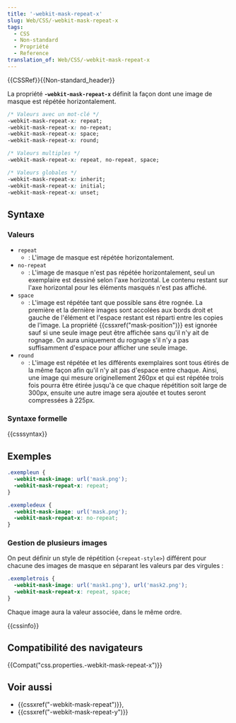 ```yaml
---
title: '-webkit-mask-repeat-x'
slug: Web/CSS/-webkit-mask-repeat-x
tags:
  - CSS
  - Non-standard
  - Propriété
  - Reference
translation_of: Web/CSS/-webkit-mask-repeat-x
---
```

{{CSSRef}}{{Non-standard_header}}

La propriété **`-webkit-mask-repeat-x`** définit la façon dont une image de masque est répétée horizontalement.

```css
/* Valeurs avec un mot-clé */
-webkit-mask-repeat-x: repeat;
-webkit-mask-repeat-x: no-repeat;
-webkit-mask-repeat-x: space;
-webkit-mask-repeat-x: round;

/* Valeurs multiples */
-webkit-mask-repeat-x: repeat, no-repeat, space;

/* Valeurs globales */
-webkit-mask-repeat-x: inherit;
-webkit-mask-repeat-x: initial;
-webkit-mask-repeat-x: unset;
```

## Syntaxe

### Valeurs

- `repeat`
  - : L'image de masque est répétée horizontalement.
- `no-repeat`
  - : L'image de masque n'est pas répétée horizontalement, seul un exemplaire est dessiné selon l'axe horizontal. Le contenu restant sur l'axe horizontal pour les éléments masqués n'est pas affiché.
- `space`
  - : L'image est répétée tant que possible sans être rognée. La première et la dernière images sont accolées aux bords droit et gauche de l'élément et l'espace restant est réparti entre les copies de l'image. La propriété {{cssxref("mask-position")}} est ignorée sauf si une seule image peut être affichée sans qu'il n'y ait de rognage. On aura uniquement du rognage s'il n'y a pas suffisamment d'espace pour afficher une seule image.
- `round`
  - : L'image est répétée et les différents exemplaires sont tous étirés de la même façon afin qu'il n'y ait pas d'espace entre chaque. Ainsi, une image qui mesure originellement 260px et qui est répétée trois fois pourra être étirée jusqu'à ce que chaque répétition soit large de 300px, ensuite une autre image sera ajoutée et toutes seront compressées à 225px.

### Syntaxe formelle

{{csssyntax}}

## Exemples

```css
.exempleun {
  -webkit-mask-image: url('mask.png');
  -webkit-mask-repeat-x: repeat;
}

.exempledeux {
  -webkit-mask-image: url('mask.png');
  -webkit-mask-repeat-x: no-repeat;
}
```

### Gestion de plusieurs images

On peut définir un style de répétition (`<repeat-style>`) différent pour chacune des images de masque en séparant les valeurs par des virgules :

```css
.exempletrois {
  -webkit-mask-image: url('mask1.png'), url('mask2.png');
  -webkit-mask-repeat-x: repeat, space;
}
```

Chaque image aura la valeur associée, dans le même ordre.

{{cssinfo}}

## Compatibilité des navigateurs

{{Compat("css.properties.-webkit-mask-repeat-x")}}

## Voir aussi

- {{cssxref("-webkit-mask-repeat")}},
- {{cssxref("-webkit-mask-repeat-y")}}
